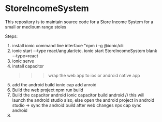 # StoreIncomeSystem
This repository is to maintain source code for a Store Income System for a small or medioum range stoles

Steps:
1. install ionic command line interface "npm i -g @ionic/cli
2. ionic start <app name> <templete> --type react/angular/etc.
    ionic start StoreIncomeSystem blank --type=react
3. ionic serve
4. install capacitor 
    >>> wrap the web app to ios or android native app
5. add the android build
    ionic cap add anroid 
6. Build the web project
    npm run build
7. Build the capacitor android
    ionic capacitor build android 
    // this will launch the android studio also, else open the android project in android studio
    -> sync the android build after web changes
        npx cap sync android
8. 
